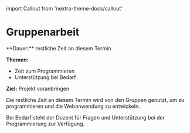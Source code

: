 import Callout from 'nextra-theme-docs/callout'

# Gruppenarbeit

<Callout>
  **Dauer:** restliche Zeit an diesem Termin

  **Themen:**
  - Zeit zum Programmieren
  - Unterstützung bei Bedarf

  **Ziel:** Projekt voranbringen
</Callout>

Die restliche Zeit an diesem Termin wird von den Gruppen
genutzt, um zu programmieren und die Webanwendung zu 
entwickeln. 

Bei Bedarf steht der Dozent für Fragen und Unterstützung
bei der Programmierung zur Verfügung.
